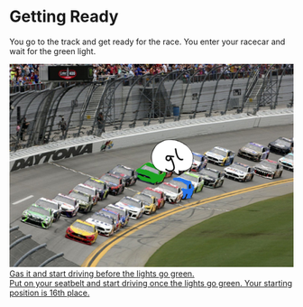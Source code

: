 # Getting Ready  
You go to the track and get ready for the race. You enter your racecar and wait for the green light.  

![get-ready.png](../pictures/get-ready.png)  
[Gas it and start driving before the lights go green.](die.md)  
[Put on your seatbelt and start driving once the lights go green. Your starting position is 16th place.](gaining-on-rival.md)

